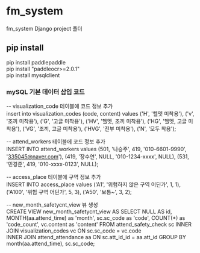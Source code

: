 # fm_system
fm_system Django  project 폴더

## pip install
pip install paddlepaddle <br>
pip install "paddleocr>=2.0.1" <br>
pip install mysqlclient <br>

### mySQL 기본 데이터 삽입 코드 ###
-- visualization_code 테이블에 코드 정보 추가<br>
insert into visualization_codes (code, content)
values
	('H', '헬멧 미착용'),
	('v', '조끼 미착용'),
	('G', '고글 미착용'),
	('HV', '헬멧, 조끼 미착용'),
	('HG', '헬멧, 고글 미착용'),
	('VG', '조끼, 고글 미착용'),
	('HVG', '전부 미착용'),
	('N', '모두 착용');

-- attend_workers 테이블에 코드 정보 추가<br>
INSERT INTO attend_workers values (501, '나승주', 419, '010-6601-9990', '335045@naver.com'), 
  (419, '장수연', NULL, '010-1234-xxxx', NULL), (531, '민경준', 419, '010-xxxx-0123', NULL);

-- access_place 테이블에 구역 정보 추가 <br>
INSERT INTO access_place values ('A1', '위험하지 않은 구역 어딘가', 1, 1), ('A100', '위험 구역 어딘가', 5, 3), ('A50', '보통~', 3, 2);

-- new_month_safetycnt_view 뷰 생성 <br>
CREATE VIEW new_month_safetycnt_view AS 
SELECT NULL AS id, MONTH(aa.attend_time) as 'month', sc.sc_code as 'code',
       COUNT(*) as 'code_count',
       vc.content as 'content'
FROM attend_safety_check sc
INNER JOIN visualization_codes vc ON sc.sc_code = vc.code  
INNER JOIN attend_attendance aa ON sc.att_id_id = aa.att_id 
GROUP BY month(aa.attend_time), sc.sc_code;


